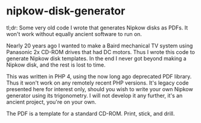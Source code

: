 # nipkow-disk-generator
tl;dr: Some very old code I wrote that generates Nipkow disks as PDFs. It won't work without equally ancient software to run on.

Nearly 20 years ago I wanted to make a Baird mechanical TV system using Panasonic 2x CD-ROM drives that had DC motors. Thus I wrote this code to generate Nipkow disk templates. In the end I never got beyond making a Nipkow disk, and the rest is lost to time.

This was written in PHP 4, using the now long ago deprecated PDF library. Thus it won't work on any remotely recent PHP versions. It's legacy code presented here for interest only, should you wish to write your own Nipkow generator using its trigonometry. I will not develop it any further, it's an ancient project, you're on your own.

The PDF is a template for a standard CD-ROM. Print, stick, and drill.
